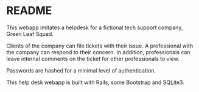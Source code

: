 # README

This webapp imitates a helpdesk for a fictional tech support company, Green Leaf Squad.

Clients of the company can file tickets with their issue. A professional with the company can respond to their concern. 
In addition, professionals can leave internal comments on the ticket for other professionals to view.

Passwords are hashed for a minimal level of authentication.

This help desk webapp is built with Rails, some Bootstrap and SQLite3. 
